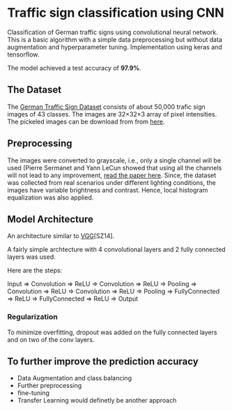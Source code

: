 # Traffic sign classification using CNN
Classification of German traffic signs using convolutional neural network. This is a basic algorithm with a simple data preprocessing but without data augmentation and hyperparameter tuning. Implementation using keras and tensorflow.   

The model achieved a test accuracy of **97.9%**. 

## The Dataset

The [German Traffic Sign Dataset](http://benchmark.ini.rub.de/?section=gtsrb&subsection=dataset) consists of about 50,000 trafic sign images of 43 classes. The images are 32×32×3 array of pixel intensities. The pickeled images can be download from from [here](https://d17h27t6h515a5.cloudfront.net/topher/2017/February/5898cd6f_traffic-signs-data/traffic-signs-data.zip). 

## Preprocessing

The images were converted to grayscale, i.e., only a single channel will be used (Pierre Sermanet and Yann LeCun showed that using all the channels will not lead to any improvement, [read the paper here](http://yann.lecun.com/exdb/publis/pdf/sermanet-ijcnn-11.pdf). Since, the dataset was collected from real scenarios under different lighting conditions,  the images have variable brightness and contrast. Hence, local histogram equalization was also applied. 

## Model Architecture

An architecture similar to [VGG](https://arxiv.org/pdf/1409.1556.pdf)[SZ14].

A fairly simple archtecture with 4 convolutional layers and 2 fully connected layers was used. 

Here are the steps:

Input => Convolution => ReLU => Convolution => ReLU => Pooling => Convolution => ReLU => Convolution => ReLU => Pooling => FullyConnected => ReLU => FullyConnected => ReLU => Output

### Regularization
To minimize overfitting, dropout was added on the fully connected layers and on two of the conv layers. 

## To further improve the prediction accuracy

* Data Augmentation and class balancing
* Further preprocessing
* fine-tuning
* Transfer Learning would definetly be another approach 

 
